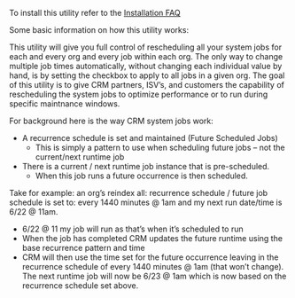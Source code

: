 To install this utility refer to the [Installation FAQ](Installation-FAQ.md)

Some basic information on how this utility works: 


This utility will give you full control of rescheduling all your system jobs for each and every org and every job within each org. The only way to change multiple job times automatically, without changing each individual value by hand, is by setting the checkbox to apply to all jobs in a given org. The goal of this utility is to give CRM partners, ISV’s, and customers the capability of rescheduling the system jobs to optimize performance or to run during specific maintnance windows.  

For background here is the way CRM system jobs work: 
* A recurrence schedule is set and maintained (Future Scheduled Jobs) 
	* This is simply a pattern to use when scheduling future jobs – not the current/next runtime job 
* There is a current / next runtime job instance that is pre-scheduled. 
	* When this job runs a future occurrence is then scheduled. 

Take for example: an org’s reindex all: recurrence schedule / future job schedule is set to: every 1440 minutes @ 1am and my next run date/time is 6/22 @ 11am.  
* 6/22 @ 11 my job will run as that’s when it’s scheduled to run
* When the job has completed CRM updates the future runtime using the base recurrence pattern and time 
* CRM will then use the time set for the future occurrence leaving in the recurrence schedule of every 1440 minutes @ 1am (that won’t change).  The next runtime job will now be 6/23 @ 1am which is now based on the recurrence schedule set above. 
